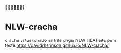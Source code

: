 🚀🚀🚀🚀🚀🚀🚀
# NLW-cracha
cracha virtual criado na trila origin NLW HEAT
site para teste:https://davidrherinson.github.io/NLW-cracha/
